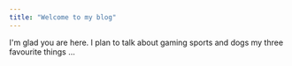 ```yaml
---
title: "Welcome to my blog"
---
```


I'm glad you are here. I plan to talk about gaming sports and dogs my three favourite things  ...
